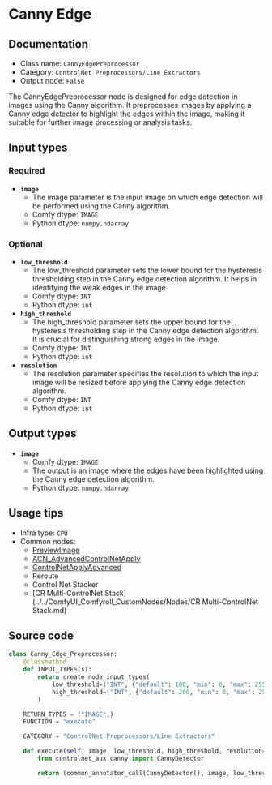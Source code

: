 # Canny Edge
## Documentation
- Class name: `CannyEdgePreprocessor`
- Category: `ControlNet Preprocessors/Line Extractors`
- Output node: `False`

The CannyEdgePreprocessor node is designed for edge detection in images using the Canny algorithm. It preprocesses images by applying a Canny edge detector to highlight the edges within the image, making it suitable for further image processing or analysis tasks.
## Input types
### Required
- **`image`**
    - The image parameter is the input image on which edge detection will be performed using the Canny algorithm.
    - Comfy dtype: `IMAGE`
    - Python dtype: `numpy.ndarray`
### Optional
- **`low_threshold`**
    - The low_threshold parameter sets the lower bound for the hysteresis thresholding step in the Canny edge detection algorithm. It helps in identifying the weak edges in the image.
    - Comfy dtype: `INT`
    - Python dtype: `int`
- **`high_threshold`**
    - The high_threshold parameter sets the upper bound for the hysteresis thresholding step in the Canny edge detection algorithm. It is crucial for distinguishing strong edges in the image.
    - Comfy dtype: `INT`
    - Python dtype: `int`
- **`resolution`**
    - The resolution parameter specifies the resolution to which the input image will be resized before applying the Canny edge detection algorithm.
    - Comfy dtype: `INT`
    - Python dtype: `int`
## Output types
- **`image`**
    - Comfy dtype: `IMAGE`
    - The output is an image where the edges have been highlighted using the Canny edge detection algorithm.
    - Python dtype: `numpy.ndarray`
## Usage tips
- Infra type: `CPU`
- Common nodes:
    - [PreviewImage](../../Comfy/Nodes/PreviewImage.md)
    - [ACN_AdvancedControlNetApply](../../ComfyUI-Advanced-ControlNet/Nodes/ACN_AdvancedControlNetApply.md)
    - [ControlNetApplyAdvanced](../../Comfy/Nodes/ControlNetApplyAdvanced.md)
    - Reroute
    - Control Net Stacker
    - [CR Multi-ControlNet Stack](../../ComfyUI_Comfyroll_CustomNodes/Nodes/CR Multi-ControlNet Stack.md)



## Source code
```python
class Canny_Edge_Preprocessor:
    @classmethod
    def INPUT_TYPES(s):
        return create_node_input_types(
            low_threshold=("INT", {"default": 100, "min": 0, "max": 255, "step": 1}),
            high_threshold=("INT", {"default": 200, "min": 0, "max": 255, "step": 1})
        )

    RETURN_TYPES = ("IMAGE",)
    FUNCTION = "execute"

    CATEGORY = "ControlNet Preprocessors/Line Extractors"

    def execute(self, image, low_threshold, high_threshold, resolution=512, **kwargs):
        from controlnet_aux.canny import CannyDetector

        return (common_annotator_call(CannyDetector(), image, low_threshold=low_threshold, high_threshold=high_threshold, resolution=resolution), )

```
